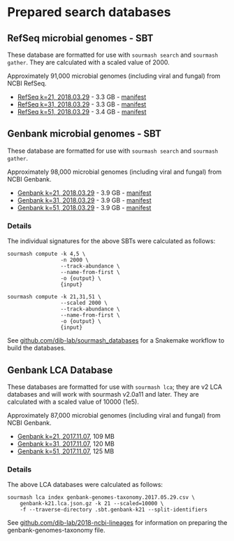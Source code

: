 # Prepared search databases

## RefSeq microbial genomes - SBT

These database are formatted for use with `sourmash search` and
`sourmash gather`. They are calculated with a scaled value of 2000.

Approximately 91,000 microbial genomes (including viral and fungal)
from NCBI RefSeq.

* [RefSeq k=21, 2018.03.29][0] - 3.3 GB - [manifest](https://osf.io/wamfk/download)
* [RefSeq k=31, 2018.03.29][1] - 3.3 GB - [manifest](https://osf.io/x3aut/download)
* [RefSeq k=51, 2018.03.29][2] - 3.4 GB - [manifest](https://osf.io/zpkau/download)

## Genbank microbial genomes - SBT

These database are formatted for use with `sourmash search` and
`sourmash gather`.

Approximately 98,000 microbial genomes (including viral and fungal)
from NCBI Genbank.

* [Genbank k=21, 2018.03.29][3] - 3.9 GB - [manifest](https://osf.io/vm5kb/download)
* [Genbank k=31, 2018.03.29][4] - 3.9 GB - [manifest](https://osf.io/p87ec/download)
* [Genbank k=51, 2018.03.29][5] - 3.9 GB - [manifest](https://osf.io/cbxg9/download)

### Details

The individual signatures for the above SBTs were calculated as follows:

```
sourmash compute -k 4,5 \
                 -n 2000 \
                 --track-abundance \
                 --name-from-first \
                 -o {output} \
                 {input}

sourmash compute -k 21,31,51 \
                 --scaled 2000 \
                 --track-abundance \
                 --name-from-first \
                 -o {output} \
                 {input}
```

See [github.com/dib-lab/sourmash_databases](https://github.com/dib-lab/sourmash_databases) for a Snakemake workflow
to build the databases.

[0]: https://osf.io/k26ep/download
[1]: https://osf.io/8snc9/download
[2]: https://osf.io/gkqau/download
[3]: https://osf.io/dm7n4/download
[4]: https://osf.io/jgu93/download
[5]: https://osf.io/2uvsc/download

## Genbank LCA Database

These databases are formatted for use with `sourmash lca`; they are
v2 LCA databases and will work with sourmash v2.0a11 and later.
They are calculated with a scaled value of 10000 (1e5).

Approximately 87,000 microbial genomes (including viral and fungal)
from NCBI Genbank.

* [Genbank k=21, 2017.11.07](https://osf.io/d7rv8/download), 109 MB
* [Genbank k=31, 2017.11.07](https://osf.io/4f8n3/download), 120 MB
* [Genbank k=51, 2017.11.07](https://osf.io/nemkw/download), 125 MB

### Details

The above LCA databases were calculated as follows:

```
sourmash lca index genbank-genomes-taxonomy.2017.05.29.csv \
    genbank-k21.lca.json.gz -k 21 --scaled=10000 \
    -f --traverse-directory .sbt.genbank-k21 --split-identifiers
```

See
[github.com/dib-lab/2018-ncbi-lineages](https://github.com/dib-lab/2018-ncbi-lineages)
for information on preparing the genbank-genomes-taxonomy file.
